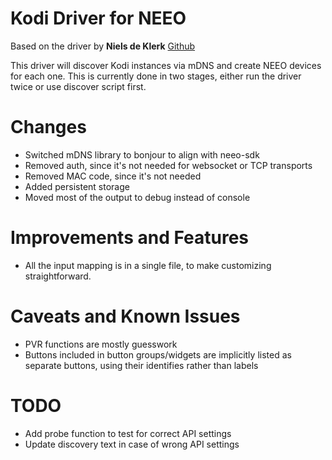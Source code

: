 # Kodi Driver for NEEO

Based on the driver by **Niels de Klerk** [Github](https://github.com/nklerk/)

This driver will discover Kodi instances via mDNS and create NEEO devices for each one.
This is currently done in two stages, either run the driver twice or use discover script first.

# Changes

* Switched mDNS library to bonjour to align with neeo-sdk
* Removed auth, since it's not needed for websocket or TCP transports
* Removed MAC code, since it's not needed
* Added persistent storage
* Moved most of the output to debug instead of console

# Improvements and Features

* All the input mapping is in a single file, to make customizing straightforward.

# Caveats and Known Issues

* PVR functions are mostly guesswork
* Buttons included in button groups/widgets are implicitly listed as separate buttons, using their identifies rather than labels

# TODO

* Add probe function to test for correct API settings
* Update discovery text in case of wrong API settings
